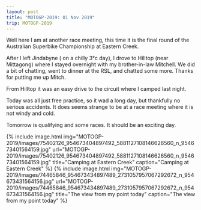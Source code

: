 ```yaml
---
layout: post
title: "MOTOGP-2019: 01 Nov 2019"
trip: MOTOGP-2019
---
```

Well here I am at another race meeting, this time it is the final round of the Australian Superbike Championship at Eastern Creek.

After I left Jindabyne ( on a chilly 3°c day), I drove to Hilltop (near Mittagong) where I stayed overnight with my brother-in-law Mitchell.  We did a bit of chatting, went to dinner at the RSL,  and chatted some more.  Thanks for putting me up Mitch.

From Hilltop it was an easy drive to the circuit where I camped last night.

Today was all just free practice, so it wad a long day, but thankfully no serious accidents.  It does seems strange to be at a race meeting where it is not windy and cold.

Tomorrow is qualifying and some races.  It should be an exciting day.

<div class=images>
    {% include image.html
        img="MOTOGP-2019/images/75402126_954673404897492_5881127108146626560_n_954673401564159.jpg"
        url="MOTOGP-2019/images/75402126_954673404897492_5881127108146626560_n_954673401564159.jpg"
        title="Camping at Eastern Creek"
        caption="Camping at Eastern Creek"
    %}
    {% include image.html
        img="MOTOGP-2019/images/74465846_954673434897489_2731057957067292672_n_954673431564156.jpg"
        url="MOTOGP-2019/images/74465846_954673434897489_2731057957067292672_n_954673431564156.jpg"
        title="The view from my point today"
        caption="The view from my point today"
    %}

</div>
